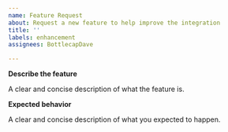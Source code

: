 ```yaml
---
name: Feature Request
about: Request a new feature to help improve the integration
title: ''
labels: enhancement
assignees: BottlecapDave

---
```


**Describe the feature**

A clear and concise description of what the feature is.

**Expected behavior**

A clear and concise description of what you expected to happen.
